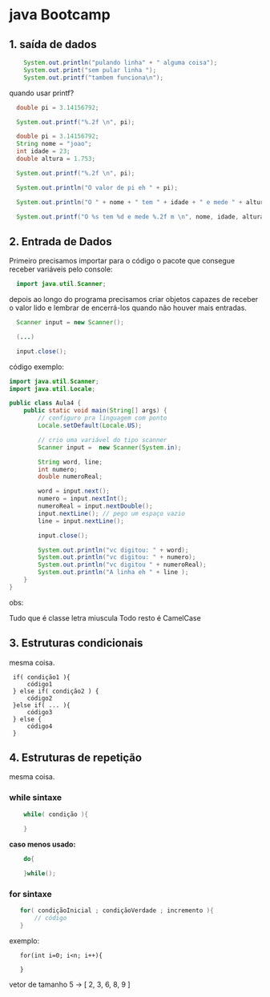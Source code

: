 # java Bootcamp

## 1. saída de dados

```java
	System.out.println("pulando linha" + " alguma coisa");
	System.out.print("sem pular linha ");
	System.out.printf("tambem funciona\n");
```

quando usar printf?

```java
  double pi = 3.14156792;

  System.out.printf("%.2f \n", pi);
```

```java
  double pi = 3.14156792;
  String nome = "joao";
  int idade = 23;
  double altura = 1.753;

  System.out.printf("%.2f \n", pi);

  System.out.println("O valor de pi eh " + pi);

  System.out.println("O " + nome + " tem " + idade + " e mede " + altura + "m ");

  System.out.printf("O %s tem %d e mede %.2f m \n", nome, idade, altura);
```

## 2. Entrada de Dados

Primeiro precisamos importar para o código o pacote que consegue receber variáveis pelo console:

```java
  import java.util.Scanner;
```

depois ao longo do programa precisamos criar objetos capazes de receber o valor lido e lembrar de encerrá-los quando não houver mais entradas.


  ```java
    Scanner input = new Scanner();

    (...)

    input.close();
  ```

código exemplo:

```java
import java.util.Scanner;
import java.util.Locale;

public class Aula4 {
	public static void main(String[] args) {
		// configuro pra linguagem com ponto
		Locale.setDefault(Locale.US);

		// crio uma variável do tipo scanner
		Scanner input =  new Scanner(System.in);

		String word, line;
		int numero;
		double numeroReal;

		word = input.next();
		numero = input.nextInt();
		numeroReal = input.nextDouble();
		input.nextLine(); // pego um espaço vazio
		line = input.nextLine();

		input.close();

		System.out.println("vc digitou: " + word);
		System.out.println("vc digitou: " + numero);
		System.out.println("vc digitou " + numeroReal);
		System.out.println("A linha eh " + line );
	}
}

```

  obs:

  Tudo que é classe letra miuscula
  Todo resto é CamelCase

## 3. Estruturas condicionais

mesma coisa.

```
 if( condição1 ){
	 código1
 } else if( condição2 ) {
	 código2
 }else if( ... ){
	 código3
 } else {
	 código4
 }
```

## 4. Estruturas de repetição

mesma coisa.

 ### **while sintaxe**
```java
 	while( condição ){
			 
	}
```

**caso menos usado:**

```java
	do{

	}while();
```

### **for sintaxe**

 ``` java
	for( condiçãoInicial ; condiçãoVerdade ; incremento ){
		// código
	}
 ```
 
 exemplo:

 ```
	for(int i=0; i<n; i++){

	}
 ```

 vetor de tamanho 5 -> [ 2, 3, 6, 8, 9 ]

 